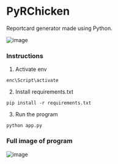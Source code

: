# PyRChicken
Reportcard generator made using Python.

![image](https://github.com/user-attachments/assets/ef46867d-8051-433e-84b4-7d93533fa4de)


### Instructions

1. Activate env
```
enc\Script\activate
```
2. Install requirements.txt
```
pip install -r requirements.txt
```
3. Run the program
```
python app.py
```

### Full image of program
![image](https://github.com/user-attachments/assets/fa09b111-0836-4c30-8522-028273adadd2)
